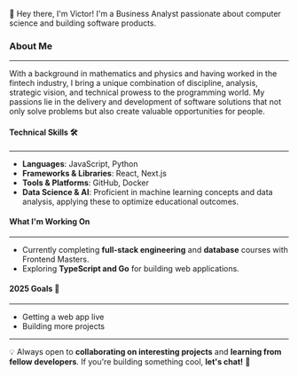👋 Hey there, I'm Victor! I'm a Business Analyst passionate about computer science and building software products. 

### About Me
---
With a background in mathematics and physics and having worked in the fintech industry, I bring a unique combination of discipline, analysis, strategic vision, and technical prowess to the programming world. My passions lie in the delivery and development of software solutions that not only solve problems but also create valuable opportunities for people. 

#### Technical Skills 🛠️ 
---
- **Languages**: JavaScript, Python
- **Frameworks & Libraries**: React, Next.js
- **Tools & Platforms**: GitHub, Docker
- **Data Science & AI**: Proficient in machine learning concepts and data analysis, applying these to optimize educational outcomes. 

#### What I'm Working On  
---
- Currently completing **full-stack engineering** and **database** courses with Frontend Masters. 
- Exploring **TypeScript and Go** for building web applications. 


#### 2025 Goals 🎯
---
- Getting a web app live 
- Building more projects 

---

💡 Always open to **collaborating on interesting projects** and **learning from fellow developers**. If you're building something cool, **let's chat!** 🚀  
